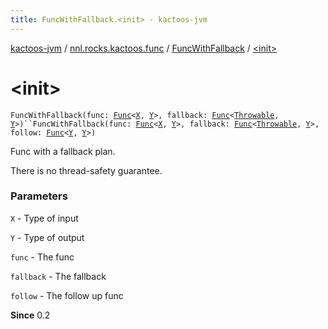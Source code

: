 ```yaml
---
title: FuncWithFallback.<init> - kactoos-jvm
---
```


[kactoos-jvm](../../index.html) / [nnl.rocks.kactoos.func](../index.html) / [FuncWithFallback](index.html) / [&lt;init&gt;](./-init-.html)

# &lt;init&gt;

`FuncWithFallback(func: `[`Func`](../../nnl.rocks.kactoos/-func/index.html)`<`[`X`](index.html#X)`, `[`Y`](index.html#Y)`>, fallback: `[`Func`](../../nnl.rocks.kactoos/-func/index.html)`<`[`Throwable`](https://kotlinlang.org/api/latest/jvm/stdlib/kotlin/-throwable/index.html)`, `[`Y`](index.html#Y)`>)``FuncWithFallback(func: `[`Func`](../../nnl.rocks.kactoos/-func/index.html)`<`[`X`](index.html#X)`, `[`Y`](index.html#Y)`>, fallback: `[`Func`](../../nnl.rocks.kactoos/-func/index.html)`<`[`Throwable`](https://kotlinlang.org/api/latest/jvm/stdlib/kotlin/-throwable/index.html)`, `[`Y`](index.html#Y)`>, follow: `[`Func`](../../nnl.rocks.kactoos/-func/index.html)`<`[`Y`](index.html#Y)`, `[`Y`](index.html#Y)`>)`

Func with a fallback plan.

There is no thread-safety guarantee.

### Parameters

`X` - Type of input

`Y` - Type of output

`func` - The func

`fallback` - The fallback

`follow` - The follow up func

**Since**
0.2

